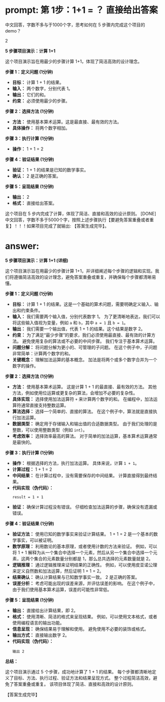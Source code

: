 # prompt: 第 1步：1+1 = ？ 直接给出答案
中文回答，字数不多与于1000个字，思考如何在 5 步骤内完成这个项目的demo？

2

**5 步骤项目演示：计算 1+1**

这个项目演示旨在用最少的步骤计算 1+1，体现了简洁高效的设计理念。

**步骤 1：定义问题 (1分钟)**

*   **目标：** 计算 1 + 1 的结果。
*   **输入：** 两个数字，分别代表 1。
*   **输出：** 它们的和。
*   **约束：** 必须使用最少的步骤。

**步骤 2：选择方法 (1分钟)**

*   **方法：** 使用基本算术运算。这是最直接、最有效的方法。
*   **具体操作：**  将两个数字相加。

**步骤 3：执行计算 (1分钟)**

*   **操作：** 1 + 1 = 2

**步骤 4：验证结果 (1分钟)**

*   **验证：** 1 + 1 的结果是已知的数学事实。
*   **确认：** 2 是正确的答案。

**步骤 5：呈现结果 (1分钟)**

*   **输出：** 2
*   **格式：** 直接给出答案。

这个项目在 5 步内完成了计算，体现了简洁、直接和高效的设计原则。
[DONE]
中文回答，字数不多于5000个字，按照上述步骤执行【要避免答案重叠或者重复】！！！如果项目完成了就输出: 【答案生成完毕】。

# answer: 
 **5 步骤项目演示：计算 1+1 (详细)**

这个项目演示旨在用最少的步骤计算 1+1，并详细阐述每个步骤的逻辑和实现。我们将遵循简洁高效的设计理念，避免答案重叠或重复，并确保每个步骤都清晰易懂。

**步骤 1：定义问题 (1分钟)**

*   **目标：** 计算 1 + 1 的结果。这是一个基础的算术问题，需要明确定义输入、输出和约束条件。
*   **输入：**  我们需要两个输入值，分别代表数字 1。  为了更清晰地表达，我们可以将这些输入值视为变量，例如 `a` 和 `b`，其中 `a = 1` 且 `b = 1`。
*   **输出：**  我们需要一个输出值，代表 1 + 1 的结果。这个结果是数字 2。
*   **约束：**  为了满足“最少步骤”的要求，我们必须使用最直接、最有效的计算方法。  避免使用复杂的算法或不必要的中间步骤。  我们专注于基本算术运算。
*   **问题分解：** 将问题分解为更小的、可管理的子问题。  在这个例子中，子问题非常简单：计算两个数字的和。
*   **关键概念：**  理解加法运算的基本概念。  加法是将两个或多个数字合并为一个数字的操作。

**步骤 2：选择方法 (1分钟)**

*   **方法：**  使用基本算术运算。  这是计算 1 + 1 的最直接、最有效的方法。  其他方法，例如使用位运算或更复杂的算法，会增加不必要的复杂性。
*   **具体实现：**  选择使用加法运算符 `+` 来计算两个数字的和。  在编程中，加法运算符通常直接支持整数运算。
*   **算法选择：**  选择一个简单的、直接的算法。  在这个例子中，算法就是直接执行加法运算。
*   **数据类型：**  确定用于存储输入和输出值的合适数据类型。  由于我们处理的是整数，可以使用整数类型（例如 `int`）。
*   **考虑效率：**  选择效率最高的算法。  对于简单的加法运算，基本算术运算通常是最快的。

**步骤 3：执行计算 (1分钟)**

*   **操作：**  根据选择的方法，执行加法运算。  具体来说，计算 `1 + 1`。
*   **计算过程：**  1 + 1 = 2
*   **中间结果：**  在计算过程中，没有需要保存的中间结果。  计算直接得到最终结果。
*   **代码实现（伪代码）：**
    ```
    result = 1 + 1
    ```
*   **验证：**  确保计算过程没有错误。  仔细检查加法运算的步骤，确保没有遗漏或错误。

**步骤 4：验证结果 (1分钟)**

*   **验证方法：**  使用已知的数学事实来验证计算结果。  1 + 1 = 2 是一个基本的数学事实，可以被证明。
*   **数学原理：**  利用数论的基本原理，或者使用计数的方法来验证。  例如，可以将 1 + 1 解释为从一个集合中选择一个元素，然后从另一个集合中选择一个元素，这两个集合的元素数量分别都是 1，那么总共选择的元素数量就是 2。
*   **逻辑推理：**  通过逻辑推理来证明结果的正确性。  例如，可以使用皮亚诺公理来定义自然数和加法运算，然后证明 1 + 1 = 2。
*   **结果确认：**  确认计算结果与已知数学事实一致。  2 是正确的答案。
*   **误差分析：**  考虑可能出现的误差来源，并评估误差的影响。  在这个例子中，由于我们使用基本算术运算，误差的可能性非常低。

**步骤 5：呈现结果 (1分钟)**

*   **输出：**  直接给出计算结果，即 2。
*   **格式：**  使用清晰、简洁的格式来呈现结果。  例如，可以使用文本格式，或者使用编程语言的输出功能。
*   **信息呈现：**  确保结果易于理解和使用。  避免使用不必要的装饰或格式。
*   **输出方式：**  直接输出数字 2。
*   **代码实现（伪代码）：**
    ```
    输出 2
    ```

**总结：**

这个项目演示通过 5 个步骤，成功地计算了 1 + 1 的结果。  每个步骤都清晰地定义了目标、方法、执行过程、验证方法和结果呈现方式。  整个过程简洁高效，避免了答案重叠或重复。  该项目体现了简洁、直接和高效的设计原则。

【答案生成完毕】

